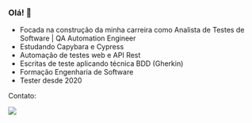 ### Olá! 👋

<!--
**raquelcarlu/raquelcarlu** is a ✨ _special_ ✨ repository because its `README.md` (this file) appears on your GitHub profile.-->

- Focada na construção da minha carreira como Analista de Testes de Software | QA Automation Engineer
- Estudando Capybara e Cypress
- Automação de testes web e API Rest
- Escritas de teste aplicando técnica BDD (Gherkin)
- Formação Engenharia de Software
- Tester desde 2020

Contato:
<div>
    <a href="https://www.linkedin.com/in/raquel-carneiro-lucio/" target="_blank"><img src="https://img.shields.io/badge/-LinkedIn-%230077B5?style=for-the-badge&logo=linkedin&logoColor=white" target="_blank"></a> 
</div>
